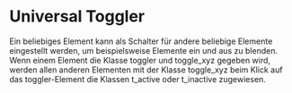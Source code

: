 # Universal Toggler
Ein beliebiges Element kann als Schalter für andere beliebige Elemente eingestellt werden, um beispielsweise Elemente ein und aus zu blenden. Wenn einem Element die Klasse toggler und toggle_xyz gegeben wird, werden allen anderen Elementen mit der Klasse toggle_xyz beim Klick auf das toggler-Element die Klassen t_active oder t_inactive zugewiesen.
